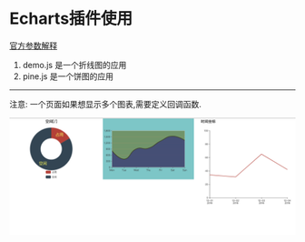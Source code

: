 # Echarts插件使用
[官方参数解释](http://www.echartsjs.com/option.html#title)
1. demo.js 是一个折线图的应用
2. pine.js 是一个饼图的应用
----
注意: 一个页面如果想显示多个图表,需要定义回调函数.

![picture](./images/echarts.png)